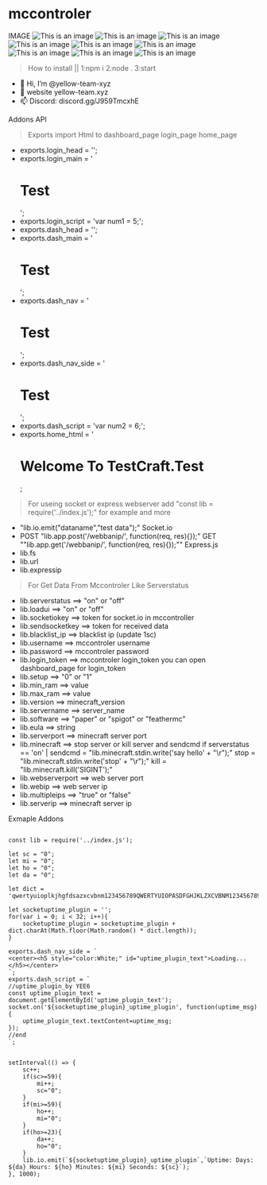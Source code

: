 # mccontroler
IMAGE
![This is an image](https://github.com/yellow-team-xyz/mccontroler/raw/main/screenshot/1.png)
![This is an image](https://github.com/yellow-team-xyz/mccontroler/raw/main/screenshot/9.png)
![This is an image](https://github.com/yellow-team-xyz/mccontroler/raw/main/screenshot/10.png)
![This is an image](https://github.com/yellow-team-xyz/mccontroler/raw/main/screenshot/11.png)
![This is an image](https://github.com/yellow-team-xyz/mccontroler/raw/main/screenshot/12.png)
![This is an image](https://github.com/yellow-team-xyz/mccontroler/raw/main/screenshot/13.png)
![This is an image](https://github.com/yellow-team-xyz/mccontroler/raw/main/screenshot/6.png)
![This is an image](https://github.com/yellow-team-xyz/mccontroler/raw/main/screenshot/7.png)
![This is an image](https://github.com/yellow-team-xyz/mccontroler/raw/main/screenshot/8.png)
> How to install || 1:npm i 2:node . 3:start
- 👋 Hi, I’m @yellow-team-xyz
- 👀 website yellow-team.xyz
- 📫 Discord: discord.gg/J959TmcxhE


Addons API
> Exports import Html to dashboard_page login_page home_page
- exports.login_head = '<link rel="stylesheet" href="http://example.com/style.css">';
- exports.login_main = '<h1>Test</h1>';
- exports.login_script = 'var num1 = 5;';
- exports.dash_head = '<link rel="stylesheet" href="http://example.com/style.css">';
- exports.dash_main = '<h1>Test</h1>';
- exports.dash_nav = '<h1>Test</h1>';
- exports.dash_nav_side = '<h1>Test</h1>';
- exports.dash_script = 'var num2 = 6;';
- exports.home_html = '<h1>Welcome To TestCraft.Test</h1>;
> For useing socket or express webserver add "const lib = require('../index.js');" for example and more
- "lib.io.emit("dataname","test data");" Socket.io
- POST "lib.app.post('/webbanip/', function(req, res){});" GET ""lib.app.get('/webbanip/', function(req, res){});"" Express.js
- lib.fs
- lib.url
- lib.expressip
> For Get Data From Mccontroler Like Serverstatus
- lib.serverstatus  ==> "on" or "off"
- lib.loadui ==> "on" or "off"
- lib.socketiokey ==> token for socket.io in mccontroller
- lib.sendsocketkey ==> token for received data
- lib.blacklist_ip ==> blacklist ip (update 1sc)
- lib.username ==> mccontroler username
- lib.password ==> mccontroler password
- lib.login_token ==> mccontroler login_token you can open dashboard_page for login_token
- lib.setup ==> "0" or "1"
- lib.min_ram ==> value
- lib.max_ram ==> value
- lib.version ==> minecraft_version
- lib.servername ==> server_name
- lib.software ==> "paper" or "spigot" or "feathermc"
- lib.eula ==> string
- lib.serverport ==> minecraft server port
- lib.minecraft ==> stop server or kill server and sendcmd if serverstatus == 'on' | sendcmd = "lib.minecraft.stdin.write('say hello' + "\r");" stop = "lib.minecraft.stdin.write('stop' + "\r");" kill = "lib.minecraft.kill('SIGINT');"
- lib.webserverport ==> web server port
- lib.webip ==> web server ip
- lib.multipleips ==> "true" or "false"
- lib.serverip ==> minecraft server ip


Exmaple Addons


```//Uptime Plugin

const lib = require('../index.js');

let sc = "0";
let mi = "0";
let ho = "0";
let da = "0";

let dict = 'qwertyuioplkjhgfdsazxcvbnm123456789QWERTYUIOPASDFGHJKLZXCVBNM1234567890';

let socketuptime_plugin = '';
for(var i = 0; i < 32; i++){
    socketuptime_plugin = socketuptime_plugin + dict.charAt(Math.floor(Math.random() * dict.length));
}

exports.dash_nav_side = `
<center><h5 style="color:White;" id="uptime_plugin_text">Loading...</h5></center>
`;
exports.dash_script = `
//uptime_plugin_by YEE6
const uptime_plugin_text = document.getElementById('uptime_plugin_text');
socket.on('${socketuptime_plugin}_uptime_plugin', function(uptime_msg){
    uptime_plugin_text.textContent=uptime_msg;
});
//end
`;


setInterval(() => {
    sc++;
    if(sc>=59){
        mi++;
        sc="0";
    }
    if(mi>=59){
        ho++;
        mi="0";
    }
    if(ho>=23){
        da++;
        ho="0";
    }
    lib.io.emit(`${socketuptime_plugin}_uptime_plugin`,`Uptime: Days: ${da} Hours: ${ho} Minutes: ${mi} Seconds: ${sc}`);
}, 1000);
```
